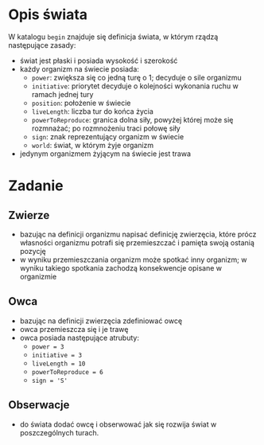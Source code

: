 # Opis świata

W katalogu ```begin``` znajduje się definicja świata, w którym rządzą następujące zasady:
* świat jest płaski i posiada wysokość i szerokość
* każdy organizm na świecie posiada: 
    * ```power```: zwiększa się co jedną turę o 1; decyduje o sile organizmu
    * ```initiative```: priorytet decyduje o  kolejności wykonania ruchu w ramach jednej tury
    * ```position```: położenie w świecie
    * ```liveLength```: liczba tur do końca życia
    * ```powerToReproduce```: granica dolna siły, powyżej której może się rozmnażać; po rozmnożeniu traci połowę siły
    * ```sign```: znak reprezentujący organizm w świecie
    * ```world```: świat, w którym żyje organizm
* jedynym organizmem żyjącym na świecie jest trawa

# Zadanie

## Zwierze

* bazując na definicji organizmu napisać definicję
zwierzęcia, które prócz własności organizmu potrafi się przemieszczać i pamięta swoją ostanią pozycję
* w wyniku przemieszczania organizm może spotkać inny organizm; w wyniku takiego spotkania zachodzą konsekwencje opisane w organizmie

## Owca
* bazując na definicji zwierzęcia zdefiniować owcę
* owca przemieszcza się i je trawę
* owca posiada następujące atrubuty:
    * ```power = 3```
	* ```initiative = 3```
	* ```liveLength = 10```
	* ```powerToReproduce = 6```
	* ```sign = 'S'```

## Obserwacje

* do świata dodać owcę i obserwować jak się rozwija świat w poszczególnych turach.